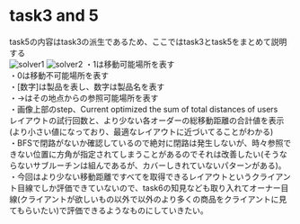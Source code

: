 # task3 and 5
task5の内容はtask3の派生であるため、ここではtask3とtask5をまとめて説明する<br>
![solver1](https://github.com/Chabuei/DQN_Practice/assets/102859047/af98cdc3-22d6-4d8a-9bce-7b8e633b615f)
![solver2](https://github.com/Chabuei/DQN_Practice/assets/102859047/be5c4e79-808d-4bc5-8ce0-e57b41103205)
・1は移動可能場所を表す<br>
・0は移動不可能場所を表す<br>
・[数字]は製品を表し、数字は製品名を表す<br>
・→はその地点からの参照可能場所を表す<br>
・画像上部のstep、Current optimized the sum of total distances of users　レイアウトの試行回数と、より少ない各オーダーの総移動距離の合計値を表示(より小さい値になっており、最適なレイアウトに近づいてることがわかる)<br>
・BFSで閉路がないか確認しているので絶対に閉路は発生しないが、時々参照できない位置に方角が指定されてしまうことがあるのでそれは改善したい(そうならないサブルーチンは組んであるが、カバーしきれていないパターンがある)。
・今回はより少ない移動距離ですべてを取得できるレイアウトというクライアント目線でしか評価できていないので、task6の知見なども取り入れてオーナー目線(クライアントが欲しいもの以外で以外のより多くの商品をクライアントに見てもらいたい)で評価できるようなものにしていきたい。
